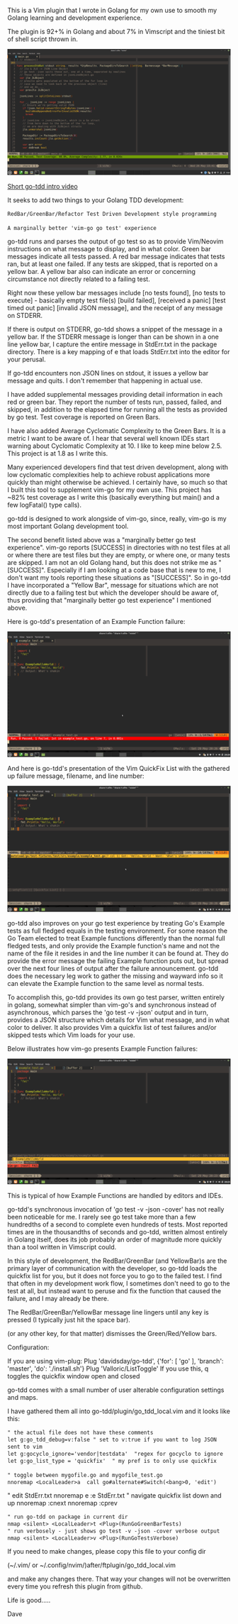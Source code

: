 This is a Vim plugin that I wrote in Golang for my own use to smooth my Golang
learning and development experience.

The plugin is 92+% in Golang and about 7% in Vimscript and the
tiniest bit of shell script thrown in.

<img src="images/go-tdd_screenshot.png">

[Short go-tdd intro video](https://youtu.be/OE0QktFVhWc)


It seeks to add two things to your Golang TDD development:

	RedBar/GreenBar/Refactor Test Driven Development style programming

	A marginally better 'vim-go go test' experience

go-tdd runs and parses the output of go test so as to provide Vim/Neovim
instructions on what message to display, and in what color.
Green bar messages indicate all tests passed. A red bar message indicates
that tests ran, but at least one failed. If any tests are skipped, that is
reported on a yellow bar.   A yellow bar also can indicate an error or
concerning circumstance not directly related to a failing test.

Right now these yellow bar messages include
	[no tests found],
	[no tests to execute] - basically empty test file(s) [build failed],
	[received a panic]
	[test timed out panic]
	[invalid JSON message], and the
	receipt of any message on STDERR.

If there is output on STDERR,  go-tdd shows a snippet of the
message in a yellow bar.  If the STDERR message is longer than can be
shown in a one line yellow bar, I capture the entire message in StdErr.txt
in the package directory. There is a key mapping of <LocalLeader>e that
loads StdErr.txt into the editor for your perusal.

If go-tdd encounters non JSON lines on stdout, it issues a yellow
bar message and quits. I don't remember that happening in actual use.

I have added supplemental messages providing detail information in each
red or green bar.  They report the number of tests run, passed, failed,
and skipped, in addition to the elapsed time for running all the tests
as provided by go test. Test coverage is reported on Green Bars.

I have also added Average Cyclomatic Complexity to the Green Bars.
It is a metric I want to be aware of. I hear that several well known IDEs
start warning about Cyclomatic Complexity at 10.  I like to keep mine below
2.5.  This project is at 1.8 as I write this.

Many experienced developers find that test driven development, along with
low cyclomatic complexities help to achieve robust applications more quickly
than might otherwise be achieved.  I certainly have, so much so that I built
this tool to supplement vim-go for my own use. This project has ~82% test
coverage as I write this (basically everything but main() and a few
logFatal() type calls).

go-tdd is designed to work alongside of vim-go, since, really,
vim-go is my most important Golang development tool.

The second benefit listed above was a "marginally better go test
experience".  vim-go reports [SUCCESS] in directories with no test files
at all or where there are test files but they are empty, or where one, or
many tests are skipped. I am not an old Golang hand, but this does not
strike me as "[SUCCESS]".  Especially if I am looking at a code base that
is new to me, I don't want my tools reporting these situations as "[SUCCESS]".
So in go-tdd I have incorporated a "Yellow Bar", message for situations
which are not directly due to a failing test but which the developer
should be aware of, thus providing that "marginally better go test
experience" I mentioned above.

Here is go-tdd's presentation of an Example Function failure:

<img src="images/go-tdd_ExHello.png">

And here is go-tdd's presentation of the Vim QuickFix List with the
gathered up failure message, filename, and line number:

<img src="images/go-tdd_ExHelloQfList.png">

go-tdd also improves on your go test experience by treating Go's Example
tests as full fledged equals in the testing environment.  For some reason
the Go Team elected to treat Example functions differently than the normal
full fledged tests, and only provide the Example function's name and not
the name of the file it resides in and the line number it can be found at.
They do provide the error message the failing Example function puts out,
but spread over the next four lines of output after the failure
announcement. go-tdd does the necessary leg work to gather the missing and
wayward info so it can elevate the Example function to the same level as
normal tests.

To accomplish this, go-tdd provides its own go test parser, written
entirely in golang, somewhat simpler than vim-go's and synchronous instead
of asynchronous, which parses the 'go test -v -json' output and in turn,
provides a JSON structure which details for Vim what message, and in what
color to deliver.  It also provides Vim a quickfix list of test failures
and/or skipped tests which Vim loads for your use.

Below illustrates how vim-go presents Example Function failures:

<img src="images/vim-go_ExHello.png">

This is typical of how Example Functions are handled by editors and IDEs.

go-tdd's synchronous invocation of 'go test -v -json -cover' has not
really been noticeable for me. I rarely see go test take more than a few
hundredths of a second to complete even hundreds of tests. Most reported
times are in the thousandths of seconds and go-tdd, written almost entirely in
Golang itself, does its job probably an order of magnitude more quickly than
a tool written in Vimscript could.

In this style of development, the RedBar/GreenBar (and YellowBar)s are the
primary layer of communication with the developer, so go-tdd loads
the quickfix list for you, but it does not force you to go to the failed
test. I find that often in my development work flow, I sometimes don't need
to go to the test at all, but instead want to peruse  and
fix the function that caused the failure, and I may already be there.

The RedBar/GreenBar/YellowBar message line lingers until any key is
pressed (I typically just hit the space bar).

<Space> (or any other key, for that matter) dismisses the Green/Red/Yellow
bars.

Configuration:

If you are using vim-plug:
	Plug 'davidsday/go-tdd', {'for': [ 'go' ], 'branch': 'master', 'do': './install.sh'}
	Plug 'Valloric/ListToggle'
		If you use this, <Leader>q toggles the quickfix window open and closed


go-tdd comes with a small number of user alterable configuration
settings and maps.

I have gathered them all into go-tdd/plugin/go_tdd_local.vim and it looks
like this:

	" the actual file does not have these comments
	let g:go_tdd_debug=v:false " set to v:true if you want to log JSON sent to vim
	let g:gocyclo_ignore='vendor|testdata'  "regex for gocyclo to ignore
	let g:go_list_type = 'quickfix'  " my pref is to only use quickfix

	" toggle between mygofile.go and mygofile_test.go
	nnoremap <LocalLeader>a  call go#alternate#Switch(<bang>0, 'edit')
  " edit StdErr.txt
	nnoremap <LocalLeader>e  <ESC>:e StdErr.txt<CR>
	" navigate quickfix list down and up
	nnoremap <C-j> :cnext<CR>
	nnoremap <C-k> :cprev<CR>

	" run go-tdd on package in current dir
	nmap <silent> <LocalLeader>t <Plug>(RunGoGreenBarTests)
	" run verbosely - just shows go test -v -json -cover verbose output
	nmap <silent> <LocalLeader>v <Plug>(RunGoTestsVerbose)

If you need to make changes, please copy this file to
your config dir

(~/.vim/ or ~/.config/nvim/)after/ftplugin/go_tdd_local.vim

and make any changes there.  That way your changes will not be overwritten
every time you refresh this plugin from github.

Life is good.....

Dave
